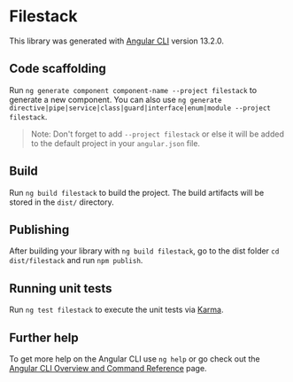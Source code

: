 # Filestack

This library was generated with [Angular CLI](https://github.com/angular/angular-cli) version 13.2.0.

## Code scaffolding

Run `ng generate component component-name --project filestack` to generate a new component. You can also use `ng generate directive|pipe|service|class|guard|interface|enum|module --project filestack`.
> Note: Don't forget to add `--project filestack` or else it will be added to the default project in your `angular.json` file. 

## Build

Run `ng build filestack` to build the project. The build artifacts will be stored in the `dist/` directory.

## Publishing

After building your library with `ng build filestack`, go to the dist folder `cd dist/filestack` and run `npm publish`.

## Running unit tests

Run `ng test filestack` to execute the unit tests via [Karma](https://karma-runner.github.io).

## Further help

To get more help on the Angular CLI use `ng help` or go check out the [Angular CLI Overview and Command Reference](https://angular.io/cli) page.
